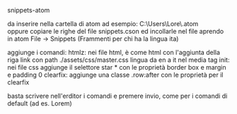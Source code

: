 snippets-atom

da inserire nella cartella di atom ad esempio: C:\Users\Lore\\.atom\
oppure copiare le righe del file snippets.cson ed incollarle nel file
aprendo in atom File -> Snippets (Frammenti per chi ha la lingua ita)

aggiunge i comandi:
htmlz:      nei file html, è come html con l'aggiunta della riga link con path ./assets/css/master.css
            lingua da en a it nel media tag
init:       nei file css aggiunge il selettore star * con le proprietà border box e margin e padding 0
clearfix:   aggiunge una classe .row:after con le proprietà per il clearfix

basta scrivere nell'erditor i comandi e premere invio, come per i comandi di default (ad es. Lorem)
